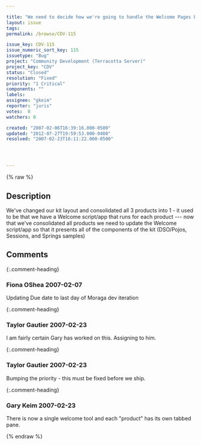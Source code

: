 ```yaml
---

title: "We need to decide how we're going to handle the Welcome Pages because of  the Kit Layout changes"
layout: issue
tags: 
permalink: /browse/CDV-115

issue_key: CDV-115
issue_numeric_sort_key: 115
issuetype: "Bug"
project: "Community Development (Terracotta Server)"
project_key: "CDV"
status: "Closed"
resolution: "Fixed"
priority: "1 Critical"
components: ""
labels: 
assignee: "gkeim"
reporter: "juris"
votes:  0
watchers: 0

created: "2007-02-06T16:39:16.000-0500"
updated: "2012-07-27T19:59:53.000-0400"
resolved: "2007-02-23T16:11:22.000-0500"




---
```


{% raw %}

## Description

<div markdown="1" class="description">

We've changed our kit layout and consolidated all 3 products into 1 - it used to be that we have a Welcome script/app that runs for each product --- now that we've consolidated all products we need to update the Welcome script/app so that it presents all of the components of the kit (DSO/Pojos, Sessions, and Springs samples)

</div>

## Comments


{:.comment-heading}
### **Fiona OShea** <span class="date">2007-02-07</span>

<div markdown="1" class="comment">

Updating Due date to last day of Moraga dev iteration

</div>


{:.comment-heading}
### **Taylor Gautier** <span class="date">2007-02-23</span>

<div markdown="1" class="comment">

I am fairly certain Gary has worked on this.   Assigning to him.

</div>


{:.comment-heading}
### **Taylor Gautier** <span class="date">2007-02-23</span>

<div markdown="1" class="comment">

Bumping the priority - this must be fixed before we ship.

</div>


{:.comment-heading}
### **Gary Keim** <span class="date">2007-02-23</span>

<div markdown="1" class="comment">

There is now a single welcome tool and each "product" has its own tabbed pane.


</div>



{% endraw %}
